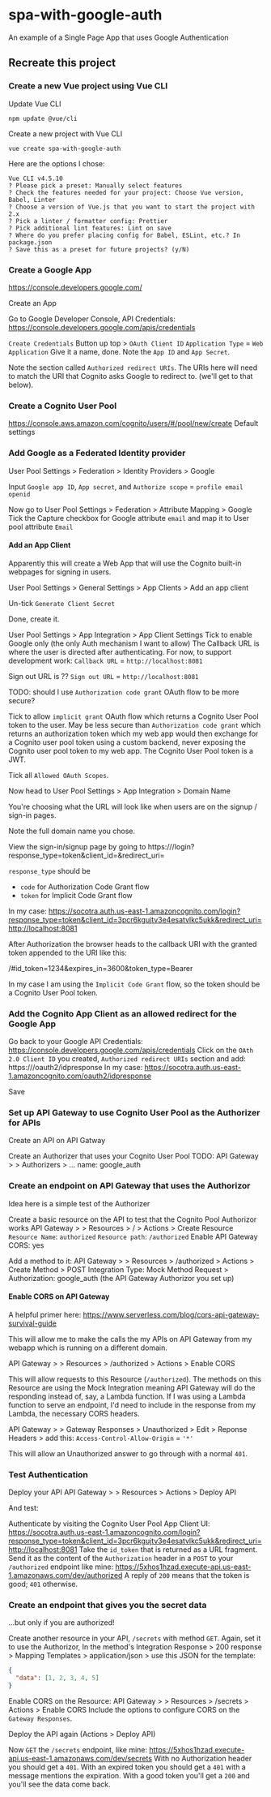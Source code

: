 # spa-with-google-auth

An example of a Single Page App that uses Google Authentication

## Recreate this project

### Create a new Vue project using Vue CLI

Update Vue CLI

```shell
npm update @vue/cli
```

Create a new project with Vue CLI

```shell
vue create spa-with-google-auth
```

Here are the options I chose:

```text
Vue CLI v4.5.10
? Please pick a preset: Manually select features
? Check the features needed for your project: Choose Vue version, Babel, Linter
? Choose a version of Vue.js that you want to start the project with 2.x
? Pick a linter / formatter config: Prettier
? Pick additional lint features: Lint on save
? Where do you prefer placing config for Babel, ESLint, etc.? In package.json
? Save this as a preset for future projects? (y/N)
```

### Create a Google App

https://console.developers.google.com/

Create an App

Go to Google Developer Console, API Credentials: https://console.developers.google.com/apis/credentials

`Create Credentials` Button up top > `OAuth Client ID`
`Application Type` = `Web Application`
Give it a name, done.
Note the `App ID` and `App Secret`.

Note the section called `Authorized redirect URIs`.
The URIs here will need to match the URI that Cognito asks Google to redirect to. (we'll get to that below).

### Create a Cognito User Pool

https://console.aws.amazon.com/cognito/users/#/pool/new/create
Default settings

### Add Google as a Federated Identity provider

User Pool Settings > Federation > Identity Providers > Google

Input
`Google app ID`,
`App secret`, and
`Authorize scope` = `profile email openid`

Now go to User Pool Settings > Federation > Attribute Mapping > Google
Tick the Capture checkbox for Google attribute `email` and map it to User pool attribute `Email`

#### Add an App Client

Apparently this will create a Web App that will use the Cognito built-in webpages for signing in users.

User Pool Settings > General Settings > App Clients > Add an app client

Un-tick `Generate Client Secret`

Done, create it.

User Pool Settings > App Integration > App Client Settings
Tick to enable Google only (the only Auth mechanism I want to allow)
The Callback URL is where the user is directed after authenticating.
For now, to support development work:
`Callback URL` = `http://localhost:8081`

Sign out URL is ??
`Sign out URL` = `http://localhost:8081`

TODO: should I use `Authorization code grant` OAuth flow to be more secure?

Tick to allow `implicit grant` OAuth flow which returns a Cognito User Pool token to the user.
May be less secure than `Authorization code grant` which returns an authorization token
which my web app would then exchange for a Cognito user pool token using a custom backend,
never exposing the Cognito user pool token to my web app. The Cognito User Pool token is a JWT.

Tick all `Allowed OAuth Scopes`.

Now head to User Pool Settings > App Integration > Domain Name

You're choosing what the URL will look like when users are on the signup / sign-in pages.

Note the full domain name you chose.

View the sign-in/signup page by going to https://<domainName>/login?response_type=token&client_id=<cognitoAppClientID>&redirect_uri=<cognitoAppClientCallbackUrl>

`response_type` should be

- `code` for Authorization Code Grant flow
- `token` for Implicit Code Grant flow

In my case:
https://socotra.auth.us-east-1.amazoncognito.com/login?response_type=token&client_id=3pcr6kgujtv3e4esatvlkc5ukk&redirect_uri=http://localhost:8081

After Authorization the browser heads to the callback URI
with the granted token appended to the URI like this:

<redirectUri>/#id_token=1234&expires_in=3600&token_type=Bearer

In my case I am using the `Implicit Code Grant` flow,
so the token should be a Cognito User Pool token.

### Add the Cognito App Client as an allowed redirect for the Google App

Go back to your Google API Credentials: https://console.developers.google.com/apis/credentials
Click on the `OAth 2.0 Client ID` you created, `Authorized redirect URIs` section
and add:
https://<cognitoAppClientDomainYouChose>/oauth2/idpresponse
In my case:
https://socotra.auth.us-east-1.amazoncognito.com/oauth2/idpresponse

Save

### Set up API Gateway to use Cognito User Pool as the Authorizer for APIs

Create an API on API Gatway

Create an Authorizer that uses your Cognito User Pool
TODO: API Gateway > <my API> > Authorizers > ...
name: google_auth

### Create an endpoint on API Gateway that uses the Authorizor

Idea here is a simple test of the Authorizer

Create a basic resource on the API to test that the Cognito Pool Authorizor works
API Gateway > <my API> > Resources > / > Actions > Create Resource
`Resource Name`: `authorized`
`Resource path`: `/authorized`
Enable API Gateway CORS: yes

Add a method to it:
API Gateway > <my API> > Resources > /authorized > Actions > Create Method > POST
Integration Type: Mock
Method Request > Authorization: google_auth (the API Gateway Authorizor you set up)

#### Enable CORS on API Gateway

A helpful primer here: https://www.serverless.com/blog/cors-api-gateway-survival-guide

This will allow me to make the calls the my APIs on API Gateway from my webapp which is running on a different domain.

API Gateway > <my API> > Resources > /authorized > Actions > Enable CORS

This will allow requests to this Resource (`/authorized`). The methods on this Resource are using the Mock Integration
meaning API Gateway will do the responding instead of, say, a Lambda function.
If I was using a Lambda function to serve an endpoint, I'd need to include in the response from my Lambda,
the necessary CORS headers.

API Gateway > <my API> > Gateway Responses > Unauthorized > Edit > Reponse Headers > add this:
`Access-Control-Allow-Origin` = `'*'`

This will allow an Unauthorized answer to go through with a normal `401`.

### Test Authentication

Deploy your API
API Gateway > <my API> > Resources > Actions > Deploy API

And test:

Authenticate by visiting the Cognito User Pool App Client UI: https://socotra.auth.us-east-1.amazoncognito.com/login?response_type=token&client_id=3pcr6kgujtv3e4esatvlkc5ukk&redirect_uri=http://localhost:8081
Take the `id_token` that is returned as a URL fragment.
Send it as the content of the `Authorization` header in a `POST` to your `/authorized` endpoint
like mine: https://5xhos1hzad.execute-api.us-east-1.amazonaws.com/dev/authorized
A reply of `200` means that the token is good; `401` otherwise.

### Create an endpoint that gives you the secret data

...but only if you are authorized!

Create another resource in your API, `/secrets` with method `GET`.
Again, set it to use the Authorizor,
In the method's Integration Response > 200 response > Mapping Templates > application/json > use this JSON for the template:

```json
{
  "data": [1, 2, 3, 4, 5]
}
```

Enable CORS on the Resource: API Gateway > <my API> > Resources > /secrets > Actions > Enable CORS
Include the options to configure CORS on the `Gateway Responses`.

Deploy the API again (Actions > Deploy API)

Now `GET` the `/secrets` endpoint,
like mine: https://5xhos1hzad.execute-api.us-east-1.amazonaws.com/dev/secrets
With no Authorization header you should get a `401`.
With an expired token you should get a `401` with a message mentions the expiration.
With a good token you'll get a `200` and you'll see the data come back.
